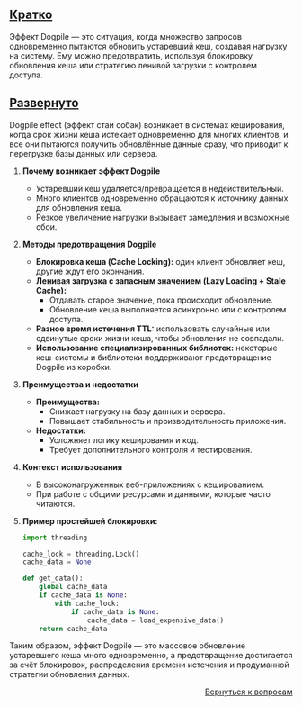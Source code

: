 ## <u>Кратко</u>

Эффект Dogpile — это ситуация, когда множество запросов одновременно пытаются обновить устаревший кеш, создавая нагрузку
на систему. Ему можно предотвратить, используя блокировку обновления кеша или стратегию ленивой загрузки с контролем
доступа.

## <u>Развернуто</u>

Dogpile effect (эффект стаи собак) возникает в системах кеширования, когда срок жизни кеша истекает одновременно для
многих клиентов, и все они пытаются получить обновлённые данные сразу, что приводит к перегрузке базы данных или
сервера.

1. **Почему возникает эффект Dogpile**
    - Устаревший кеш удаляется/превращается в недействительный.
    - Много клиентов одновременно обращаются к источнику данных для обновления кеша.
    - Резкое увеличение нагрузки вызывает замедления и возможные сбои.

2. **Методы предотвращения Dogpile**
    - **Блокировка кеша (Cache Locking):** один клиент обновляет кеш, другие ждут его окончания.
    - **Ленивая загрузка с запасным значением (Lazy Loading + Stale Cache):**
        - Отдавать старое значение, пока происходит обновление.
        - Обновление кеша выполняется асинхронно или с контролем доступа.
    - **Разное время истечения TTL:** использовать случайные или сдвинутые сроки жизни кеша, чтобы обновления не
      совпадали.
    - **Использование специализированных библиотек:** некоторые кеш-системы и библиотеки поддерживают предотвращение
      Dogpile из коробки.

3. **Преимущества и недостатки**
    - **Преимущества:**
        - Снижает нагрузку на базу данных и сервера.
        - Повышает стабильность и производительность приложения.
    - **Недостатки:**
        - Усложняет логику кеширования и код.
        - Требует дополнительного контроля и тестирования.

4. **Контекст использования**
    - В высоконагруженных веб-приложениях с кешированием.
    - При работе с общими ресурсами и данными, которые часто читаются.

5. **Пример простейшей блокировки:**
    ```python
    import threading

    cache_lock = threading.Lock()
    cache_data = None

    def get_data():
        global cache_data
        if cache_data is None:
            with cache_lock:
                if cache_data is None:
                    cache_data = load_expensive_data()
        return cache_data
    ```

Таким образом, эффект Dogpile — это массовое обновление устаревшего кеша много одновременно, а предотвращение
достигается за счёт блокировок, распределения времени истечения и продуманной стратегии обновления данных.

<div align="right">

[Вернуться к вопросам](../Вопросы.md)

</div>

